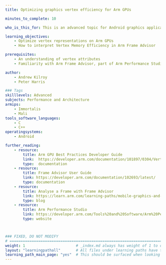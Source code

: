 ```yaml
---
title: Optimizing graphics vertex efficiency for Arm GPUs

minutes_to_complete: 10

who_is_this_for: This is an advanced topic for Android graphics application developers.

learning_objectives:
    - Optimize vertex representations on Arm GPUs
    - How to interpret Vertex Memory Efficiency in Arm Frame Advisor

prerequisites:
    - An understanding of vertex attributes
    - Familiarity with Arm Frame Advisor, part of Arm Performance Studio

author:
    - Andrew Kilroy
    - Peter Harris

### Tags
skilllevels: Advanced
subjects: Performance and Architecture
armips:
    - Immortalis
    - Mali
tools_software_languages:
    - C
    - C++
operatingsystems:
    - Android

further_reading:
    - resource:
        title: Arm GPU Best Practices Developer Guide
        link:  https://developer.arm.com/documentation/101897/0304/Vertex-shading/Attribute-layout
        type:  documentation
    - resource:
        title: Frame Advisor User Guide
        link: https://developer.arm.com/documentation/102693/latest/
        type: documentation
    - resource:
        title: Analyse a Frame with Frame Advisor
        link: https://learn.arm.com/learning-paths/mobile-graphics-and-gaming/analyze_a_frame_with_frame_advisor/
        type: blog
    - resource:
        title: Arm Performance Studio
        link: https://developer.arm.com/Tools%20and%20Software/Arm%20Performance%20Studio%20for%20Mobile
        type: website



### FIXED, DO NOT MODIFY
# ================================================================================
weight: 1                       # _index.md always has weight of 1 to order correctly
layout: "learningpathall"       # All files under learning paths have this same wrapper
learning_path_main_page: "yes"  # This should be surfaced when looking for related content. Only set for _index.md of learning path content.
---
```

